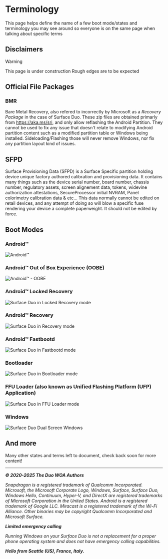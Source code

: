 # Terminology

This page helps define the name of a few boot mode/states and terminology you may see around so everyone is on the same page when talking about specific terms

## Disclaimers

> [!WARNING]
> This page is under construction
> Rough edges are to be expected

## Official File Packages

### BMR

Bare Metal Recovery, also refered to incorrectly by Microsoft as a *Recovery Package* in the case of Surface Duo. These zip files are obtained primarly from https://aka.ms/sri, and only allow reflashing the Android Partition. They cannot be used to fix any issue that doesn't relate to modifying Android partition content such as a modified partition table or Windows being installed. Sideloading/Flashing those will never remove Windows, nor fix any partition layout kind of issues.

## SFPD

Surface Provisioning Data (SFPD) is a Surface Specific partition holding device unique factory authored calibration and provisioning data. It contains many things such as the device serial number, board number, chassis number, regulatory assets, screen alignement data, tokens, widevine authorization attestations, SecureProcessor initial NVRAM, Panel colorimetry calibration data & etc...
This data normally cannot be edited on retail devices, and any attempt of doing so will blow a specific fuse rendering your device a complete paperweight. It should not be edited by force.

## Boot Modes

### Android™

![Android™](https://github.com/WOA-Project/SurfaceDuo-Guides/assets/3755345/36ef925c-fe98-4ec6-9861-c1037d8ced19)

### Android™ Out of Box Experience (OOBE)

![Android™ - OOBE](https://github.com/WOA-Project/SurfaceDuo-Guides/assets/3755345/5f86cbbe-df08-4ba6-92aa-b7fd2a7f72b3)

### Android™ Locked Recovery

![Surface Duo in Locked Recovery mode](https://github.com/WOA-Project/SurfaceDuo-Guides/assets/3755345/0198103d-d44d-40d5-af45-8e60744dfb96)

### Android™ Recovery

![Surface Duo in Recovery mode](https://github.com/WOA-Project/SurfaceDuo-Guides/assets/3755345/9a4a2dd7-7a72-4ed4-8f1e-7e8de627995f)

### Android™ Fastbootd

![Surface Duo in Fastbootd mode](https://github.com/WOA-Project/SurfaceDuo-Guides/assets/3755345/fbd0d1b9-fdf1-4102-8c8a-c29c44ab9c4f)

### Bootloader

![Surface Duo in Bootloader mode](https://github.com/WOA-Project/SurfaceDuo-Guides/assets/3755345/eb19d500-4849-4ded-bd0c-894e4ac56486)

### FFU Loader (also known as Unified Flashing Platform (UFP) Application)

![Surface Duo in FFU Loader mode](https://github.com/WOA-Project/SurfaceDuo-Guides/assets/3755345/f35ba53d-70c6-41de-9cca-ad31368a35fb)

### Windows

![Surface Duo Dual Screen Windows](https://user-images.githubusercontent.com/3755345/170788230-a42e624a-d2ed-4070-b289-a9b34774bcd0.png)

## And more

Many other states and terms left to document, check back soon for more content!

---

_**© 2020-2025 The Duo WOA Authors**_

_Snapdragon is a registered trademark of Qualcomm Incorporated. Microsoft, the Microsoft Corporate Logo, Windows, Surface, Surface Duo, Windows Hello, Continuum, Hyper-V, and DirectX are registered trademarks of Microsoft Corporation in the United States. Android is a registered trademark of Google LLC. Miracast is a registered trademark of the Wi-Fi Alliance. Other binaries may be copyright Qualcomm Incorporated and Microsoft Surface._

_**Limited emergency calling**_

_Running Windows on your Surface Duo is not a replacement for a proper phone operating system and does not have emergency calling capabilities._

_**Hello from Seattle (US), France, Italy.**_